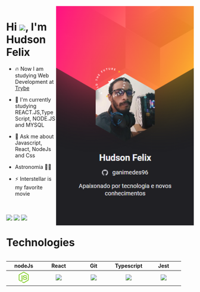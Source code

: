 <img align="right" height="590em" src="https://raw.githubusercontent.com/ganimedes96/Cartao-virtual/main/assets/Screenshot_2.png"/>
<h1 align="left">Hi <img src="https://raw.githubusercontent.com/kaueMarques/kaueMarques/master/hi.gif" height="30px">, I'm Hudson Felix</h1>



- 🔥 Now I am studying Web Development at <a href="https://betrybe.com">Trybe</a>

- 🌱 I'm currently studying REACT.JS,TypeScript, NODE.JS and MYSQL

- 💬 Ask me about Javascript, React, NodeJs and Css

-  Astronomia :telescope::milky_way:

- ⚡ Interstellar is my favorite movie
 <br><br><br>
<div align="left">
  <a href="https://discord.com/channels/@me" target="_blank"><img src="https://img.shields.io/badge/Discord-7289DA?style=for-the-badge&logo=discord&logoColor=white" target="_blank"></a> 
  <a href = "mailto:hudsonfelix69@gmail.com"><img src="https://img.shields.io/badge/-Gmail-%23333?style=for-the-badge&logo=gmail&logoColor=white" target="_blank"></a>
  <a href="https://www.linkedin.com/in/hudson-felix-577305215/" target="_blank"><img src="https://img.shields.io/badge/-LinkedIn-%230077B5?style=for-the-badge&logo=linkedin&logoColor=white" target="_blank"></a> 
</div>

# Technologies




<table  align="left">
     <thead>
      <tr>
       <th> nodeJs</th>
       <th> React </th>
       <th> Git</th>
       <th> Typescript</th>
       <th> Jest</th>
      </tr>    
 </thead>
     <tbody>
        <tr >
          <td width="80px" align="center">
             <img height="32" src="https://raw.githubusercontent.com/devicons/devicon/master/icons/nodejs/nodejs-original.svg">
         </td>
          <td width="80px" align="center">
             <img height="32" src="https://cdn.jsdelivr.net/gh/devicons/devicon/icons/react/react-original.svg"> 
         </td>
          <td width="80px" align="center">
           <img height="32" src="https://cdn.icon-icons.com/icons2/2107/PNG/512/file_type_git_icon_130581.png"> 
         </td>
           <td width="80px" align="center">
          <img height="32" src="https://cdn.icon-icons.com/icons2/2107/PNG/512/file_type_typescript_official_icon_130107.png"> 
         </td>
          <td width="80px" align="center">
           <img height="32" src="https://cdn.icon-icons.com/icons2/2107/PNG/512/file_type_jest_icon_130514.png"> 
         </td>
        </tr>
      </tbody>   
 </table>  

 
 


